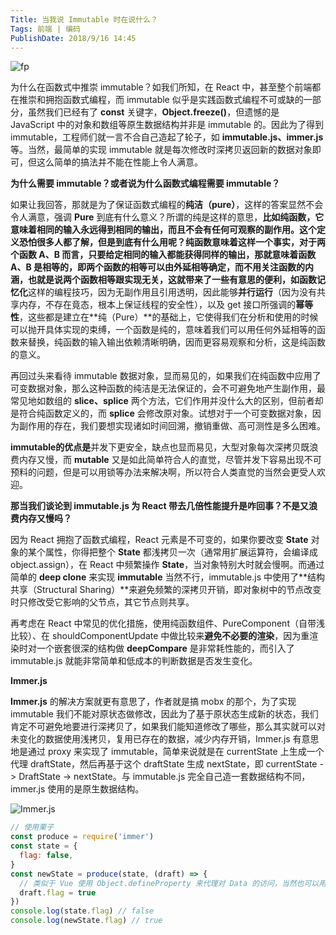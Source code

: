 ```yaml
---
Title: 当我说 Immutable 时在说什么？ 
Tags: 前端 | 编码
PublishDate: 2018/9/16 14:45
---
```


![fp](http://wx1.sinaimg.cn/large/007113CZgy1fvbdu2m0dnj30lc0aa3yq.jpg)

为什么在函数式中推崇 immutable？如我们所知，在 React 中，甚至整个前端都在推崇和拥抱函数式编程，而 immutable 似乎是实践函数式编程不可或缺的一部分，虽然我们已经有了 **const** 关键字，**Object.freeze()**，但遗憾的是 JavaScript 中的对象和数组等原生数据结构并非是 immutable 的。因此为了得到 immutable，工程师们就一言不合自己造起了轮子，如 **immutable.js、immer.js** 等。当然，最简单的实现 immutable 就是每次修改时深拷贝返回新的数据对象即可，但这么简单的搞法并不能在性能上令人满意。

**为什么需要 immutable？或者说为什么函数式编程需要 immutable？**

如果让我回答，那就是为了保证函数式编程的**纯洁（pure）**，这样的答案显然不会令人满意，强调 **Pure** 到底有什么意义？所谓的纯是这样的意思，**比如纯函数，它意味着相同的输入永远得到相同的输出，而且不会有任何可观察的副作用。**这个定义恐怕很多人都了解，但是到底有什么用呢？纯函数意味着这样一个事实，对于两个函数 A、B 而言，只要给定相同的输入都能获得同样的输出，那就意味着函数 A、B 是相等的，即两个函数的相等可以由外延相等确定，而不用关注函数的内涵，也就是说两个函数相等跟实现无关，这就带来了一些有意思的便利，如**函数记忆化**这样的编程技巧，因为无副作用且引用透明，因此能够**并行运行**（因为没有共享内存，不存在竟态，根本上保证线程的安全性），以及 get 接口所强调的**幂等性**，这些都是建立在**纯（Pure）**的基础上，它使得我们在分析和使用的时候可以抛开具体实现的束缚，一个函数是纯的，意味着我们可以用任何外延相等的函数来替换，纯函数的输入输出依赖清晰明确，因而更容易观察和分析，这是纯函数的意义。

再回过头来看待 immutable 数据对象，显而易见的，如果我们在纯函数中应用了可变数据对象，那么这种函数的纯洁是无法保证的，会不可避免地产生副作用，最常见地如数组的 **slice、splice** 两个方法，它们作用并没什么大的区别，但前者却是符合纯函数定义的，而 **splice** 会修改原对象。试想对于一个可变数据对象，因为副作用的存在，我们要想实现诸如时间回溯，撤销重做、高可测性是多么困难。

**immutable的优点是**并发下更安全，缺点也显而易见，大型对象每次深拷贝既浪费内存又慢，而 **mutable** 又是如此简单符合人的直觉，尽管并发下容易出现不可预料的问题，但是可以用锁等办法来解决啊，所以符合人类直觉的当然会更受人欢迎。

**那当我们谈论到 immutable.js 为 React 带去几倍性能提升是咋回事？不是又浪费内存又慢吗？** 

因为 React 拥抱了函数式编程，React 元素是不可变的，如果你要改变 **State** 对象的某个属性，你得把整个 **State** 都浅拷贝一次（通常用扩展运算符，会编译成 object.assign），在 React 中频繁操作 **State**，当对象特别大时就会慢啊。而通过简单的 **deep clone** 来实现 **immutable** 当然不行，immutable.js 中使用了**结构共享（Structural Sharing）**来避免频繁的深拷贝开销，即对象树中的节点改变时只修改受它影响的父节点，其它节点则共享。

再考虑在 React 中常见的优化措施，使用纯函数组件、PureComponent（自带浅比较）、在 shouldComponentUpdate 中做比较来**避免不必要的渲染**，因为重渲染时对一个嵌套很深的结构做 **deepCompare** 是非常耗性能的，而引入了 immutable.js 就能非常简单和低成本的判断数据是否发生变化。

**Immer.js**

**Immer.js** 的解决方案就更有意思了，作者就是搞 mobx 的那个，为了实现 immutable 我们不能对原状态做修改，因此为了基于原状态生成新的状态，我们肯定不可避免地要进行深拷贝了，如果我们能知道修改了哪些，那么其实就可以对未变化的数据使用浅拷贝，复用已存在的数据，减少内存开销，Immer.js 有意思地是通过 proxy 来实现了 immutable，简单来说就是在 currentState 上生成一个代理 draftState，然后再基于这个 draftState 生成 nextState，即 currentState -> DraftState -> nextState。与 immutable.js 完全自己造一套数据结构不同，immer.js 使用的是原生数据结构。

![Immer.js](https://github.com/mweststrate/immer/raw/master/images/hd/immer.png)

```javascript
// 使用栗子
const produce = require('immer')
const state = {
  flag: false,
}
const newState = produce(state, (draft) => {
  // 类似于 Vue 使用 Object.defineProperty 来代理对 Data 的访问，当然也可以用 Proxy 
  draft.flag = true
})
console.log(state.flag) // false
console.log(newState.flag) // true
```